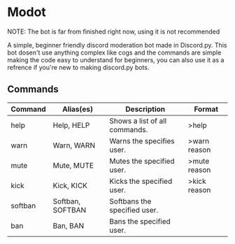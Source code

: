 # Modot
NOTE: The bot is far from finished right now, using it is not recommended

A simple, beginner friendly discord moderation bot made in Discord.py.
This bot dosen't use anything complex like cogs and the commands are simple making the code easy to understand for beginners, you can also use it as a refrence if you're new to making discord.py bots.

## Commands

Command | Alias(es) | Description | Format
------- | --------- | ----------- | ------
help | Help, HELP | Shows a list of all commands. | >help
warn | Warn, WARN | Warns the specifies user. | >warn <member mention> reason
mute | Mute, MUTE | Mutes the specified user. | >mute <member mention> reason 
kick | Kick, KICK | Kicks the specified user. | >kick <member mention> reason
softban | Softban, SOFTBAN | Softbans the specified user.
ban | Ban, BAN | Bans the specified user.


